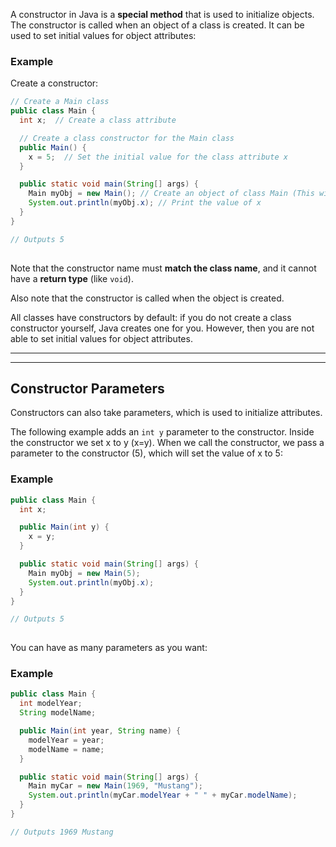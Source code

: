 A constructor in Java is a **special method** that is used to initialize objects. The constructor is called when an object of a class is created. It can be used to set initial values for object attributes:

### Example

Create a constructor:

```java
// Create a Main class
public class Main {
  int x;  // Create a class attribute

  // Create a class constructor for the Main class
  public Main() {
    x = 5;  // Set the initial value for the class attribute x
  }

  public static void main(String[] args) {
    Main myObj = new Main(); // Create an object of class Main (This will call the constructor)
    System.out.println(myObj.x); // Print the value of x
  }
}

// Outputs 5
 
```

Note that the constructor name must **match the class name**, and it cannot have a **return type** (like `void`).

Also note that the constructor is called when the object is created.

All classes have constructors by default: if you do not create a class constructor yourself, Java creates one for you. However, then you are not able to set initial values for object attributes.

---

---

## Constructor Parameters

Constructors can also take parameters, which is used to initialize attributes.

The following example adds an `int y` parameter to the constructor. Inside the constructor we set x to y (x=y). When we call the constructor, we pass a parameter to the constructor (5), which will set the value of x to 5:

### Example

```java
public class Main {
  int x;

  public Main(int y) {
    x = y;
  }

  public static void main(String[] args) {
    Main myObj = new Main(5);
    System.out.println(myObj.x);
  }
}

// Outputs 5
 
```

You can have as many parameters as you want:

### Example

```java
public class Main {
  int modelYear;
  String modelName;

  public Main(int year, String name) {
    modelYear = year;
    modelName = name;
  }

  public static void main(String[] args) {
    Main myCar = new Main(1969, "Mustang");
    System.out.println(myCar.modelYear + " " + myCar.modelName);
  }
}

// Outputs 1969 Mustang
```